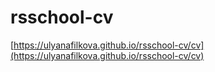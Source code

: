 # rsschool-cv
[https://ulyanafilkova.github.io/rsschool-cv/cv](https://ulyanafilkova.github.io/rsschool-cv/cv)
